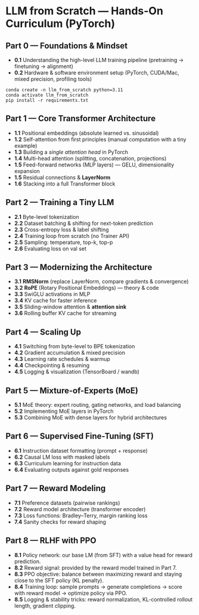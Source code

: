 # LLM from Scratch — Hands-On Curriculum (PyTorch)

## Part 0 — Foundations & Mindset
- **0.1** Understanding the high-level LLM training pipeline (pretraining → finetuning → alignment)
- **0.2** Hardware & software environment setup (PyTorch, CUDA/Mac, mixed precision, profiling tools)

```
conda create -n llm_from_scratch python=3.11
conda activate llm_from_scratch
pip install -r requirements.txt
```

## Part 1 — Core Transformer Architecture
- **1.1** Positional embeddings (absolute learned vs. sinusoidal)
- **1.2** Self-attention from first principles (manual computation with a tiny example)
- **1.3** Building a *single attention head* in PyTorch
- **1.4** Multi-head attention (splitting, concatenation, projections)
- **1.5** Feed-forward networks (MLP layers) — GELU, dimensionality expansion
- **1.5** Residual connections & **LayerNorm**
- **1.6** Stacking into a full Transformer block

## Part 2 — Training a Tiny LLM
- **2.1** Byte-level tokenization
- **2.2** Dataset batching & shifting for next-token prediction
- **2.3** Cross-entropy loss & label shifting
- **2.4** Training loop from scratch (no Trainer API)
- **2.5** Sampling: temperature, top-k, top-p
- **2.6** Evaluating loss on val set

## Part 3 — Modernizing the Architecture
- **3.1** **RMSNorm** (replace LayerNorm, compare gradients & convergence)
- **3.2** **RoPE** (Rotary Positional Embeddings) — theory & code
- **3.3** SwiGLU activations in MLP
- **3.4** KV cache for faster inference
- **3.5** Sliding-window attention & **attention sink**
- **3.6** Rolling buffer KV cache for streaming

## Part 4 — Scaling Up
- **4.1** Switching from byte-level to BPE tokenization
- **4.2** Gradient accumulation & mixed precision
- **4.3** Learning rate schedules & warmup
- **4.4** Checkpointing & resuming
- **4.5** Logging & visualization (TensorBoard / wandb)

## Part 5 — Mixture-of-Experts (MoE)
- **5.1** MoE theory: expert routing, gating networks, and load balancing
- **5.2** Implementing MoE layers in PyTorch
- **5.3** Combining MoE with dense layers for hybrid architectures

## Part 6 — Supervised Fine-Tuning (SFT)
- **6.1** Instruction dataset formatting (prompt + response)
- **6.2** Causal LM loss with masked labels
- **6.3** Curriculum learning for instruction data
- **6.4** Evaluating outputs against gold responses

## Part 7 — Reward Modeling
- **7.1** Preference datasets (pairwise rankings)
- **7.2** Reward model architecture (transformer encoder)
- **7.3** Loss functions: Bradley–Terry, margin ranking loss
- **7.4** Sanity checks for reward shaping

## Part 8 — RLHF with PPO
- **8.1** Policy network: our base LM (from SFT) with a value head for reward prediction.
- **8.2** Reward signal: provided by the reward model trained in Part 7.
- **8.3** PPO objective: balance between maximizing reward and staying close to the SFT policy (KL penalty).
- **8.4** Training loop: sample prompts → generate completions → score with reward model → optimize policy via PPO.
- **8.5** Logging & stability tricks: reward normalization, KL-controlled rollout length, gradient clipping.